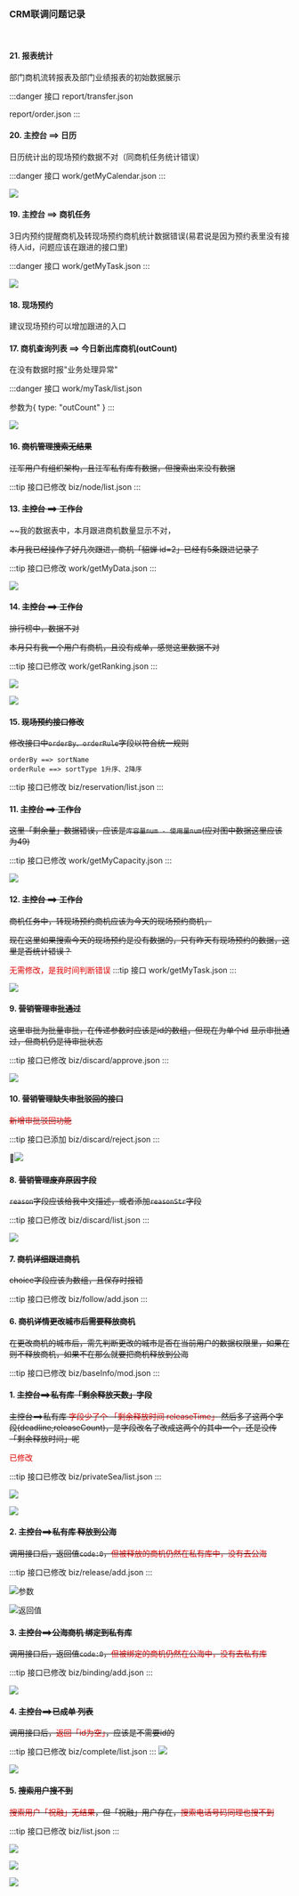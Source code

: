 ### CRM联调问题记录

<author author="江军" date="2018-05-14 11:27" />

<tag 
    title="其他"
    path="/blog/other/" />

<tag title="CRM" />

<tag title="BUG记录" />

<br clear="both" />

#### 21. 报表统计

部门商机流转报表及部门业绩报表的初始数据展示

:::danger 接口
report/transfer.json

report/order.json
:::

#### 20. 主控台 ==> 日历

日历统计出的现场预约数据不对（同商机任务统计错误）

:::danger 接口
work/getMyCalendar.json
:::

![](/img/WX20180526-110556.png)

#### 19. 主控台 ==> 商机任务

3日内预约提醒商机及转现场预约商机统计数据错误(易君说是因为预约表里没有接待人id，问题应该在跟进的接口里)

:::danger 接口
work/getMyTask.json
:::

![](/img/WX20180526-110404.png)

#### 18. 现场预约

建议现场预约可以增加跟进的入口

#### 17. 商机查询列表 ==> 今日新出库商机(outCount)

在没有数据时报"业务处理异常"

:::danger 接口
work/myTask/list.json

参数为{ type: "outCount" }
:::

![](/img/WX20180526-104841.png)


#### 16. ~~商机管理搜索无结果~~

~~江军用户有组织架构，且江军私有库有数据，但搜索出来没有数据~~

:::tip 接口已修改
biz/node/list.json
:::

#### 13. ~~主控台 ==> 工作台~~

~~我的数据表中，本月跟进商机数量显示不对，

~~本月我已经操作了好几次跟进，商机「貂蝉 id=2」已经有5条跟进记录了~~

:::tip 接口已修改
work/getMyData.json
:::

![](/img/WX20180517-151754.png)

#### 14. ~~主控台 ==> 工作台~~

~~排行榜中，数据不对~~

~~本月只有我一个用户有商机，且没有成单，感觉这里数据不对~~

:::tip 接口已修改
work/getRanking.json
:::

![](/img/WX20180517-152206.png)

![](/img/WX20180517-152428.png)

#### 15. ~~现场预约接口修改~~

~~修改接口中`orderBy、orderRule`字段以符合统一规则~~
```
orderBy ==> sortName
orderRule ==> sortType 1升序、2降序
```

:::tip 接口已修改
biz/reservation/list.json
:::


#### 11. ~~主控台 ==> 工作台~~

~~这里「剩余量」数据错误，应该是`库容量num - 使用量num`(应对图中数据这里应该为49)~~

:::tip 接口已修改
work/getMyCapacity.json
:::

![](/img/WX20180517-150219.png)


#### 12. ~~主控台 ==> 工作台~~

~~商机任务中，转现场预约商机应该为今天的现场预约商机，~~

~~现在这里如果搜索今天的现场预约是没有数据的，只有昨天有现场预约的数据，这里是否统计错误？~~

<font color="#dd0000">无需修改，是我时间判断错误</font>
:::tip 接口
work/getMyTask.json
:::

![](/img/WX20180517-150514.png)


#### 9. ~~营销管理审批通过~~

~~这里审批为批量审批，在传递参数时应该是id的数组，但现在为单个id~~
~~显示审批通过，但商机仍是待审批状态~~

:::tip 接口已修改
biz/discard/approve.json
:::

![](/img/WX20180517-145330.png)

#### 10. ~~营销管理缺失审批驳回的接口~~

~~<font color="#dd0000">新增审批驳回功能</font>~~

:::tip 接口已添加
biz/discard/reject.json
:::

![](/img/WX20180517-145847.png)

#### 8. ~~营销管理废弃原因字段~~

~~`reason`字段应该给我中文描述，或者添加`reasonStr`字段~~

:::tip 接口已修改
biz/discard/list.json
:::

![](/img/WX20180517-142728.png)

#### 7. ~~商机详细跟进商机~~

~~choice字段应该为数组，且保存时报错~~

:::tip 接口已修改
biz/follow/add.json
:::

#### 6. ~~商机详情更改城市后需要释放商机~~

~~在更改商机的城市后，需先判断更改的城市是否在当前用户的数据权限里，如果在则不释放商机，如果不在那么就要把商机释放到公海~~

:::tip 接口已修改
biz/baseInfo/mod.json
:::

#### 1. ~~主控台==>私有库「剩余释放天数」字段~~

~~主控台==>私有库 <font color="#dd0000">字段少了个 「剩余释放时间 releaseTime」</font> 然后多了这两个字段(deadline,releaseCount)，是字段改名了改成这两个的其中一个，还是没传「剩余释放时间」呢~~

<font color="#dd0000">已修改</font>

:::tip 接口已修改
biz/privateSea/list.json
:::

![](/img/WechatIMG212.jpeg)

![](/img/WechatIMG213.jpeg)

#### 2. ~~主控台==>私有库 释放到公海~~

~~调用接口后，返回值`code:0`，<font color="#dd0000">但被释放的商机仍然在私有库中，没有去公海</font>~~

:::tip 接口已修改
biz/release/add.json
:::

![参数](/img/WX20180514-113539.png)

![返回值](/img/WX20180514-113603.png)

#### 3. ~~主控台==>公海商机 绑定到私有库~~

~~调用接口后，返回值`code:0`，<font color="#dd0000">但被绑定的商机仍然在公海中，没有去私有库</font>~~

:::tip 接口已修改
biz/binding/add.json
:::

![](/img/WX20180514-145242.png)

#### 4. ~~主控台==>已成单 列表~~

~~调用接口后，<font color="#dd0000">返回「id为空」</font>，应该是不需要id的~~

:::tip 接口已修改
biz/complete/list.json
:::
![](/img/WX20180514-142548.png)

![](/img/WX20180514-142348.png)

#### 5. ~~搜索用户搜不到~~

~~<font color="#dd0000">搜索用户「祝融」无结果</font>，但「祝融」用户存在，<font color="#dd0000">搜索电话号码同理也搜不到</font>~~

:::tip 接口已修改
biz/list.json
:::

![](/img/WX20180514-144123.png)

![](/img/WX20180514-144134.png)

![](/img/WX20180514-144341.png)






